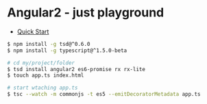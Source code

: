 # Angular2 - just playground
* [Quick Start](https://angular.io/docs/js/latest/quickstart.html)

``` bash
$ npm install -g tsd@^0.6.0
$ npm install -g typescript@^1.5.0-beta

# cd my/project/folder
$ tsd install angular2 es6-promise rx rx-lite
$ touch app.ts index.html

# start wtaching app.ts
$ tsc --watch -m commonjs -t es5 --emitDecoratorMetadata app.ts
```
